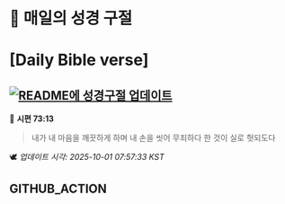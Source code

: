 # 🙏 매일의 성경 구절
# [Daily Bible verse]
## [![README에 성경구절 업데이트](https://github.com/DONGSUKA/first_test/actions/workflows/update-readme-bible.yml/badge.svg)](https://github.com/DONGSUKA/first_test/actions/workflows/update-readme-bible.yml)
<!-- START_BIBLE_VERSE -->
📖 **시편 73:13**
> 내가 내 마음을 깨끗하게 하며 내 손을 씻어 무죄하다 한 것이 실로 헛되도다

🕊️ _업데이트 시각: 2025-10-01 07:57:33 KST_
  <!-- END_BIBLE_VERSE -->
## GITHUB_ACTION
